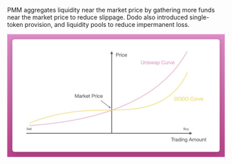 PMM aggregates liquidity near the market price by gathering more funds near the market price to reduce slippage. Dodo also introduced single-token provision, and liquidity pools to reduce impermanent loss.

![dodo curve](imgs/dodo-curve.png)